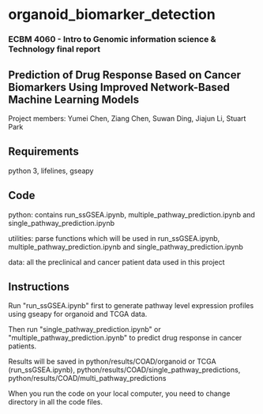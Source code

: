 # organoid_biomarker_detection
### ECBM 4060 - Intro to Genomic information science & Technology final report
## Prediction of Drug Response Based on Cancer Biomarkers Using Improved Network-Based Machine Learning Models
Project members:
Yumei Chen, Ziang Chen, Suwan Ding, Jiajun Li, Stuart Park

## Requirements
python 3, lifelines, gseapy

## Code
python: contains run_ssGSEA.ipynb, multiple_pathway_prediction.ipynb and single_pathway_prediction.ipynb

utilities: parse functions which will be used in run_ssGSEA.ipynb, multiple_pathway_prediction.ipynb and single_pathway_prediction.ipynb

data: all the preclinical and cancer patient data used in this project

## Instructions
Run "run_ssGSEA.ipynb" first to generate pathway level expression profiles using gseapy for organoid and TCGA data.

Then run "single_pathway_prediction.ipynb" or "multiple_pathway_prediction.ipynb" to predict drug response in cancer patients.

Results will be saved in python/results/COAD/organoid or TCGA (run_ssGSEA.ipynb), python/results/COAD/single_pathway_predictions, python/results/COAD/multi_pathway_predictions

When you run the code on your local computer, you need to change directory in all the code files.

